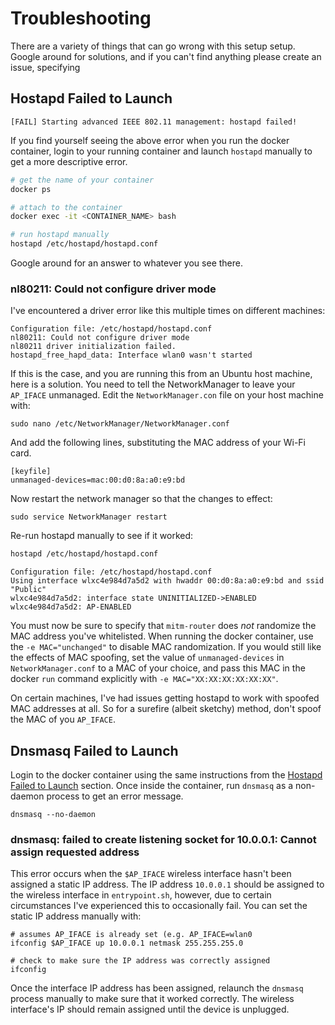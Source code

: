# Troubleshooting

There are a variety of things that can go wrong with this setup setup. Google around for solutions, and if you can't find anything please create an issue, specifying 

## Hostapd Failed to Launch

```
[FAIL] Starting advanced IEEE 802.11 management: hostapd failed!
```

If you find yourself seeing the above error when you run the docker container, login to your running container and launch `hostapd` manually to get a more descriptive error.

```bash
# get the name of your container
docker ps

# attach to the container
docker exec -it <CONTAINER_NAME> bash

# run hostapd manually
hostapd /etc/hostapd/hostapd.conf
```

Google around for an answer to whatever you see there.

### nl80211: Could not configure driver mode

I've encountered a driver error like this multiple times on different machines:

```
Configuration file: /etc/hostapd/hostapd.conf
nl80211: Could not configure driver mode
nl80211 driver initialization failed.
hostapd_free_hapd_data: Interface wlan0 wasn't started
```

If this is the case, and you are running this from an Ubuntu host machine, here is a solution. You need to tell the NetworkManager to leave your `AP_IFACE` unmanaged. Edit the `NetworkManager.con` file on your host machine with:

```
sudo nano /etc/NetworkManager/NetworkManager.conf
```
And add the following lines, substituting the MAC address of your Wi-Fi card.

```
[keyfile]
unmanaged-devices=mac:00:d0:8a:a0:e9:bd
```

Now restart the network manager so that the changes to effect:

```
sudo service NetworkManager restart
```

Re-run hostapd manually to see if it worked:

```bash
hostapd /etc/hostapd/hostapd.conf 
```

```
Configuration file: /etc/hostapd/hostapd.conf
Using interface wlxc4e984d7a5d2 with hwaddr 00:d0:8a:a0:e9:bd and ssid "Public"
wlxc4e984d7a5d2: interface state UNINITIALIZED->ENABLED
wlxc4e984d7a5d2: AP-ENABLED
```

You must now be sure to specify that `mitm-router` does *not* randomize the MAC address you've whitelisted. When running the docker container, use the `-e MAC="unchanged"` to disable MAC randomization. If you would still like the effects of MAC spoofing, set the value of `unmanaged-devices` in `NetworkManager.conf` to a MAC of your choice, and pass this MAC in the docker `run` command explicitly with `-e MAC="XX:XX:XX:XX:XX:XX"`. 

On certain machines, I've had issues getting hostapd to work with spoofed MAC addresses at all. So for a surefire (albeit sketchy) method, don't spoof the MAC of you `AP_IFACE`.

## Dnsmasq Failed to Launch

Login to the docker container using the same instructions from the [Hostapd Failed to Launch](#hostapd-failed-to-launch) section. Once inside the container, run `dnsmasq` as a non-daemon process to get an error message.

```
dnsmasq --no-daemon
```

### dnsmasq: failed to create listening socket for 10.0.0.1: Cannot assign requested address

This error occurs when the `$AP_IFACE` wireless interface hasn't been assigned a static IP address. The IP address `10.0.0.1` should be assigned to the wireless interface in `entrypoint.sh`, however, due to certain circumstances I've experienced this to occasionally fail. You can set the static IP address manually with:

```
# assumes AP_IFACE is already set (e.g. AP_IFACE=wlan0
ifconfig $AP_IFACE up 10.0.0.1 netmask 255.255.255.0

# check to make sure the IP address was correctly assigned
ifconfig
```

Once the interface IP address has been assigned, relaunch the `dnsmasq` process manually to make sure that it worked correctly. The wireless interface's IP should remain assigned until the device is unplugged.
